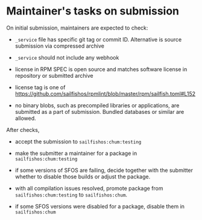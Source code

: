 # Maintainer's tasks on submission

On initial submission, maintainers are expected to check:

- `_service` file has specific git tag or commit ID. Alternative is
  source submission via compressed archive

- `_service` should not include any webhook

- license in RPM SPEC is open source and matches software license in
  repository or submitted archive
  
- license tag is one of https://github.com/sailfishos/rpmlint/blob/master/rpm/sailfish.toml#L152

- no binary blobs, such as precompiled libraries or applications, are
  submitted as a part of submission. Bundled databases or similar are
  allowed.

After checks,

- accept the submission to `sailfishos:chum:testing`

- make the submitter a maintainer for a package in
  `sailfishos:chum:testing`

- if some versions of SFOS are failing, decide together with the
  submitter whether to disable those builds or adjust the package.

- with all compilation issues resolved, promote package from
  `sailfishos:chum:testing` to `sailfishos:chum`.

- if some SFOS versions were disabled for a package, disable them in
  `sailfishos:chum`
